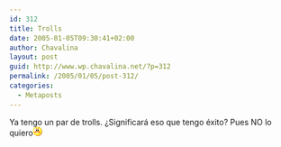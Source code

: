 ```yaml
---
id: 312
title: Trolls
date: 2005-01-05T09:30:41+02:00
author: Chavalina
layout: post
guid: http://www.wp.chavalina.net/?p=312
permalink: /2005/01/05/post-312/
categories:
  - Metaposts
---
```

Ya tengo un par de trolls. ¿Significará eso que tengo éxito? Pues NO lo quiero![emo](/imagenes/emoticonos/enfadado.gif)